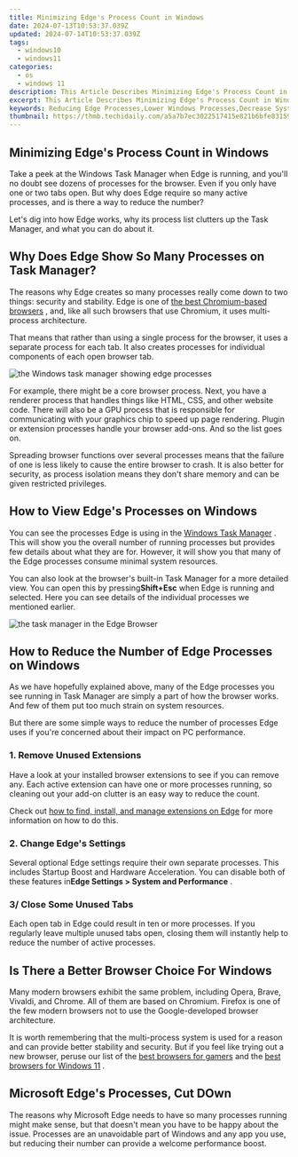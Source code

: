 ```yaml
---
title: Minimizing Edge's Process Count in Windows
date: 2024-07-13T10:53:37.039Z
updated: 2024-07-14T10:53:37.039Z
tags:
  - windows10
  - windows11
categories:
  - os
  - windows 11
description: This Article Describes Minimizing Edge's Process Count in Windows
excerpt: This Article Describes Minimizing Edge's Process Count in Windows
keywords: Reducing Edge Processes,Lower Windows Processes,Decrease System Load,Optimize Windows Efficiency,Minimize Task Count (Windows),Streamline PC Performance,Enhance OS Speed (Windows)
thumbnail: https://thmb.techidaily.com/a5a7b7ec3022517415e821b6bfe83159465cabea96e97b208c8652bd209d1315.jpg
---
```


## Minimizing Edge's Process Count in Windows

 Take a peek at the Windows Task Manager when Edge is running, and you'll no doubt see dozens of processes for the browser. Even if you only have one or two tabs open. But why does Edge require so many active processes, and is there a way to reduce the number?

 Let's dig into how Edge works, why its process list clutters up the Task Manager, and what you can do about it.

## Why Does Edge Show So Many Processes on Task Manager?

 The reasons why Edge creates so many processes really come down to two things: security and stability. Edge is one of [the best Chromium-based browsers](https://www.makeuseof.com/tag/alternative-chromium-browsers/) , and, like all such browsers that use Chromium, it uses multi-process architecture.

 That means that rather than using a single process for the browser, it uses a separate process for each tab. It also creates processes for individual components of each open browser tab.

![the Windows task manager showing edge processes](https://static1.makeuseofimages.com/wordpress/wp-content/uploads/2023/02/task-manager-processes.jpg)

 For example, there might be a core browser process. Next, you have a renderer process that handles things like HTML, CSS, and other website code. There will also be a GPU process that is responsible for communicating with your graphics chip to speed up page rendering. Plugin or extension processes handle your browser add-ons. And so the list goes on.

 Spreading browser functions over several processes means that the failure of one is less likely to cause the entire browser to crash. It is also better for security, as process isolation means they don't share memory and can be given restricted privileges.

## How to View Edge's Processes on Windows

 You can see the processes Edge is using in the [Windows Task Manager](https://www.makeuseof.com/how-to-use-windows-task-manager/) . This will show you the overall number of running processes but provides few details about what they are for. However, it will show you that many of the Edge processes consume minimal system resources.

 You can also look at the browser's built-in Task Manager for a more detailed view. You can open this by pressing**Shift+Esc** when Edge is running and selected. Here you can see details of the individual processes we mentioned earlier.

![the task manager in the Edge Browser](https://static1.makeuseofimages.com/wordpress/wp-content/uploads/2023/02/edge-task-manager.jpg)

## How to Reduce the Number of Edge Processes on Windows

 As we have hopefully explained above, many of the Edge processes you see running in Task Manager are simply a part of how the browser works. And few of them put too much strain on system resources.

 But there are some simple ways to reduce the number of processes Edge uses if you're concerned about their impact on PC performance.

### 1\. Remove Unused Extensions

 Have a look at your installed browser extensions to see if you can remove any. Each active extension can have one or more processes running, so cleaning out your add-on clutter is an easy way to reduce the count.

 Check out [how to find, install, and manage extensions on Edge](https://www.makeuseof.com/find-install-manage-extensions-chrome-edge-vivaldi/) for more information on how to do this.

### 2\. Change Edge's Settings

 Several optional Edge settings require their own separate processes. This includes Startup Boost and Hardware Acceleration. You can disable both of these features in**Edge Settings > System and Performance** .

### 3/ Close Some Unused Tabs

 Each open tab in Edge could result in ten or more processes. If you regularly leave multiple unused tabs open, closing them will instantly help to reduce the number of active processes.

## Is There a Better Browser Choice For Windows

 Many modern browsers exhibit the same problem, including Opera, Brave, Vivaldi, and Chrome. All of them are based on Chromium. Firefox is one of the few modern browsers not to use the Google-developed browser architecture.

 It is worth remembering that the multi-process system is used for a reason and can provide better stability and security. But if you feel like trying out a new browser, peruse our list of the [best browsers for gamers](https://www.makeuseof.com/best-web-browsers-for-gamers/) and the [best browsers for Windows 11](https://www.makeuseof.com/windows-11-best-browsers/) .

## Microsoft Edge's Processes, Cut DOwn

 The reasons why Microsoft Edge needs to have so many processes running might make sense, but that doesn't mean you have to be happy about the issue. Processes are an unavoidable part of Windows and any app you use, but reducing their number can provide a welcome performance boost.


<ins class="adsbygoogle"
     style="display:block"
     data-ad-format="autorelaxed"
     data-ad-client="ca-pub-7571918770474297"
     data-ad-slot="1223367746"></ins>



<ins class="adsbygoogle"
     style="display:block"
     data-ad-client="ca-pub-7571918770474297"
     data-ad-slot="8358498916"
     data-ad-format="auto"
     data-full-width-responsive="true"></ins>




